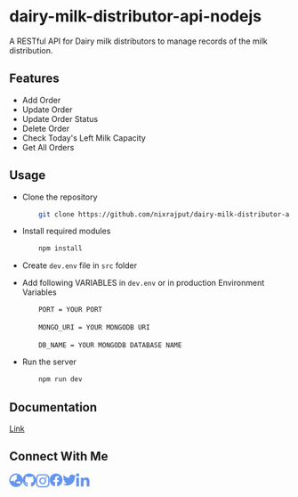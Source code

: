 # dairy-milk-distributor-api-nodejs

A RESTful API for Dairy milk distributors to manage records of the milk distribution.

## Features

- Add Order
- Update Order
- Update Order Status
- Delete Order
- Check Today's Left Milk Capacity
- Get All Orders

## Usage

- Clone the repository
  
    ```bash
        git clone https://github.com/nixrajput/dairy-milk-distributor-api-nodejs.git
    ```

- Install required modules
  
    ```bash
        npm install
    ```

- Create `dev.env` file in `src` folder
- Add following VARIABLES in `dev.env` or in production Environment Variables
  
    ```env
        PORT = YOUR PORT

        MONGO_URI = YOUR MONGODB URI

        DB_NAME = YOUR MONGODB DATABASE NAME
    ```

- Run the server

    ```bash
        npm run dev
    ```

## Documentation

[Link](https://app.swaggerhub.com/apis-docs/nixrajput-apis/dairy-milk-api/1.0.0)

## Connect With Me

[<img align="left" alt="nixrajput | Website" width="24px" src="https://raw.githubusercontent.com/nixrajput/nixlab-files/master/images/icons/globe-icon.svg" />][website]

[<img align="left" alt="nixrajput | GitHub" width="24px" src="https://raw.githubusercontent.com/nixrajput/nixlab-files/master/images/icons/github-brands.svg" />][github]

[<img align="left" alt="nixrajput | Instagram" width="24px" src="https://raw.githubusercontent.com/nixrajput/nixlab-files/master/images/icons/instagram-brands.svg" />][instagram]

[<img align="left" alt="nixrajput | Facebook" width="24px" src="https://raw.githubusercontent.com/nixrajput/nixlab-files/master/images/icons/facebook-brands.svg" />][facebook]

[<img align="left" alt="nixrajput | Twitter" width="24px" src="https://raw.githubusercontent.com/nixrajput/nixlab-files/master/images/icons/twitter-brands.svg" />][twitter]

[<img align="left" alt="nixrajput | LinkedIn" width="24px" src="https://raw.githubusercontent.com/nixrajput/nixlab-files/master/images/icons/linkedin-in-brands.svg" />][linkedin]

[github]: https://github.com/nixrajput
[website]: https://nixlab.co.in
[facebook]: https://facebook.com/nixrajput07
[twitter]: https://twitter.com/nixrajput07
[instagram]: https://instagram.com/nixrajput
[linkedin]: https://linkedin.com/in/nixrajput
